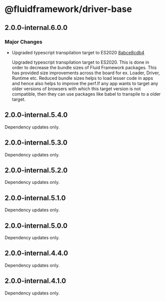 # @fluidframework/driver-base

## 2.0.0-internal.6.0.0

### Major Changes

-   Upgraded typescript transpilation target to ES2020 [8abce8cdb4](https://github.com/microsoft/FluidFramework/commits/8abce8cdb4e2832fb6405fb44e393bef03d5648a)

    Upgraded typescript transpilation target to ES2020. This is done in order to decrease the bundle sizes of Fluid Framework packages. This has provided size improvements across the board for ex. Loader, Driver, Runtime etc. Reduced bundle sizes helps to load lesser code in apps and hence also helps to improve the perf.If any app wants to target any older versions of browsers with which this target version is not compatible, then they can use packages like babel to transpile to a older target.

## 2.0.0-internal.5.4.0

Dependency updates only.

## 2.0.0-internal.5.3.0

Dependency updates only.

## 2.0.0-internal.5.2.0

Dependency updates only.

## 2.0.0-internal.5.1.0

Dependency updates only.

## 2.0.0-internal.5.0.0

Dependency updates only.

## 2.0.0-internal.4.4.0

Dependency updates only.

## 2.0.0-internal.4.1.0

Dependency updates only.
